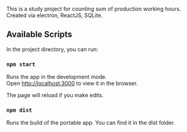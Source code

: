 This is a study project for counting sum of production working hours.
Created via electron, ReactJS, SQLite.


## Available Scripts

In the project directory, you can run:

### `npm start`

Runs the app in the development mode.<br>
Open [http://localhost:3000](http://localhost:3000) to view it in the browser.

The page will reload if you make edits.<br>

### `npm dist`

Runs the build of the portable app.
You can find it in the dist folder.
